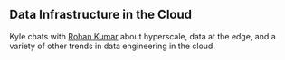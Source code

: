 ## Data Infrastructure in the Cloud

Kyle chats with [Rohan Kumar](https://www.linkedin.com/in/rohankumar/) about hyperscale, data at the edge, and a variety of other trends in data engineering in the cloud.

